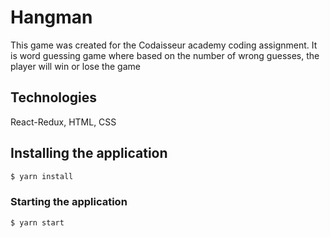 # Hangman
This game was created for the Codaisseur academy coding assignment. It is word guessing game where based on the number of wrong guesses, the player will win or lose the game   


## Technologies
React-Redux, HTML, CSS

## Installing the application
```sh
$ yarn install
```

### Starting the application

```sh
$ yarn start
```
